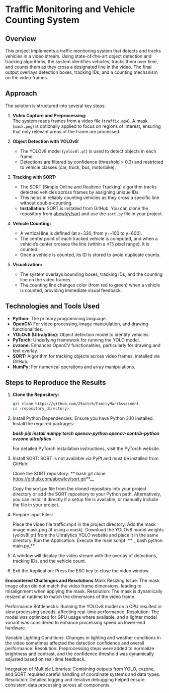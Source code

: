 # Traffic Monitoring and Vehicle Counting System

## Overview

This project implements a traffic monitoring system that detects and tracks vehicles in a video stream. Using state-of-the-art object detection and tracking algorithms, the system identifies vehicles, tracks them over time, and counts them as they cross a designated line in the video. The final output overlays detection boxes, tracking IDs, and a counting mechanism on the video frames.

## Approach

The solution is structured into several key steps:

1. **Video Capture and Preprocessing:**  
   The system reads frames from a video file (`traffic.mp4`). A mask (`mask.png`) is optionally applied to focus on regions of interest, ensuring that only relevant areas of the frame are processed.

2. **Object Detection with YOLOv8:**  
   - The YOLOv8 model (`yolov8l.pt`) is used to detect objects in each frame.
   - Detections are filtered by confidence (threshold > 0.3) and restricted to vehicle classes (car, truck, bus, motorbike).

3. **Tracking with SORT:**  
   - The SORT (Simple Online and Realtime Tracking) algorithm tracks detected vehicles across frames by assigning unique IDs.
   - This helps in reliably counting vehicles as they cross a specific line without double-counting.
   - **Installation:** SORT is installed from GitHub. You can clone the repository from [abewley/sort](https://github.com/abewley/sort) and use the `sort.py` file in your project.

4. **Vehicle Counting:**  
   - A vertical line is defined (at x=320, from y=-100 to y=600).
   - The center point of each tracked vehicle is computed, and when a vehicle’s center crosses the line (within a ±15 pixel range), it is counted.
   - Once a vehicle is counted, its ID is stored to avoid duplicate counts.

5. **Visualization:**  
   - The system overlays bounding boxes, tracking IDs, and the counting line on the video frames.
   - The counting line changes color (from red to green) when a vehicle is counted, providing immediate visual feedback.

## Technologies and Tools Used

- **Python:** The primary programming language.
- **OpenCV:** For video processing, image manipulation, and drawing functionalities.
- **YOLOv8 (Ultralytics):** Object detection model to identify vehicles.
- **PyTorch:** Underlying framework for running the YOLO model.
- **cvzone:** Enhances OpenCV functionalities, particularly for drawing and text overlay.
- **SORT:** Algorithm for tracking objects across video frames, installed via GitHub.
- **NumPy:** For numerical operations and array manipulations.

## Steps to Reproduce the Results

1. **Clone the Repository:**
   ```bash
   git clone https://github.com/29aitch/FamilyMartAssesment
   cd <repository_directory>
   
2. Install Python Dependencies: Ensure you have Python 3.10 installed. Install the required packages:

   **_bash
   pip install numpy torch opencv-python opencv-contrib-python cvzone ultralytics_**

   For detailed PyTorch installation instructions, visit the PyTorch website.

3. Install SORT: SORT is not available via PyPI and must be installed from GitHub:

   Clone the SORT repository:
  ** bash
   git clone https://github.com/abewley/sort.git**__
   
   Copy the sort.py file from the cloned repository into your project directory or add the SORT repository to your Python path.
   Alternatively, you can install it directly if a setup file is available, or manually include the file in your project.
   
4. Prepare Input Files:

   Place the video file traffic.mp4 in the project directory.
   Add the mask image mask.png (if using a mask).
   Download the YOLOv8 model weights (yolov8l.pt) from the Ultralytics YOLO website and place it in the same directory.
   Run the Application: Execute the main script:
**  _ bash
   python main.py_**
   
5. A window will display the video stream with the overlay of detections, tracking IDs, and the vehicle count.

6. Exit the Application: Press the ESC key to close the video window.

**Encountered Challenges and Resolutions**
Mask Resizing Issue:
The mask image often did not match the video frame dimensions, leading to misalignment when applying the mask.
Resolution: The mask is dynamically resized at runtime to match the dimensions of the video frame.

Performance Bottlenecks:
Running the YOLOv8 model on a CPU resulted in slow processing speeds, affecting real-time performance.
Resolution: The model was optimized for GPU usage where available, and a lighter model variant was considered to enhance processing speed on lower-end hardware.

Variable Lighting Conditions:
Changes in lighting and weather conditions in the video sometimes affected the detection confidence and overall performance.
Resolution: Preprocessing steps were added to normalize brightness and contrast, and the confidence threshold was dynamically adjusted based on real-time feedback.

Integration of Multiple Libraries:
Combining outputs from YOLO, cvzone, and SORT required careful handling of coordinate systems and data types.
Resolution: Detailed logging and iterative debugging helped ensure consistent data processing across all components.

